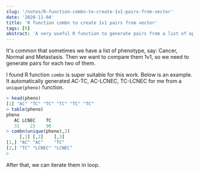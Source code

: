 ```yaml
---
slug: '/notes/R-function-combn-to-create-1v1-pairs-from-vector'
date: '2020-11-04'
title: 'R function combn to create 1v1 pairs from vector'
tags: [R]
abstract: 'A very useful R function to generate pairs from a list of options, suitable for automatically pair-wise comparision work.'
---
```


It's common that sometimes we have a list of phenotype, say: Cancer, Normal and Metastasis. Then we want to compare them 1v1, so we need to generate pairs for each two of them.

I found R function `combn` is super suitable for this work. Below is an example. It automatically generated AC-TC, AC-LCNEC, TC-LCNEC for me from a `unique(pheno)` function.

```R
> head(pheno)
[1] "AC" "TC" "TC" "TC" "TC" "TC"
> table(pheno)
pheno
   AC LCNEC    TC
   31    23    98
> combn(unique(pheno),2)
     [,1] [,2]    [,3]
[1,] "AC" "AC"    "TC"
[2,] "TC" "LCNEC" "LCNEC"
>
```

After that, we can iterate them in loop.